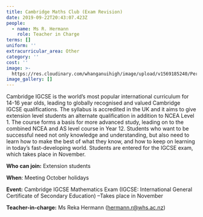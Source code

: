 ```yaml
---
title: Cambridge Maths Club (Exam Revision)
date: 2019-09-22T20:43:07.423Z
people:
  - name: Ms R. Hermann
    role: Teacher in Charge
terms: []
uniform: ''
extracurricular_area: Other
category: ''
cost: ''
image: >-
  https://res.cloudinary.com/whanganuihigh/image/upload/v1569185240/Performing%20Arts/Cambridge_Exams.jpg
image_gallery: []
---
```

Cambridge IGCSE is the world’s most popular international curriculum for 14-16 year olds, leading to globally recognised and valued Cambridge IGCSE qualifications. The syllabus is accredited in the UK and it aims to give extension level students an alternate qualification in addition to NCEA Level 1. The course forms a basis for more advanced study, leading on to the combined NCEA and AS level course in Year 12. Students who want to be successful need not only knowledge and understanding, but also need to learn how to make the best of what they know, and how to keep on learning in today’s fast-developing world. Students are entered for the IGCSE exam, which takes place in November.



**Who can join:** Extension students

**When**: Meeting October holidays

**Event:** Cambridge IGCSE Mathematics Exam (IGCSE: International General Certificate of Secondary Education) –Takes place in November

**Teacher-in-charge:** Ms Reka Hermann (hermann.r@whs.ac.nz)
